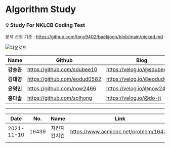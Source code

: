 # Algorithm Study

###  :bulb: Study For NKLCB Coding Test
문제 선정 기준 : https://github.com/tony9402/baekjoon/blob/main/picked.md

![다운로드](https://user-images.githubusercontent.com/57916633/141110250-f4d9c30f-9e0b-44eb-b41f-5c0dcc859073.png)

|Name|Github|Blog|
|------|---|---|
|**강승완**|https://github.com/sdubee10|https://velog.io/@sdubee10|
|**김대영**|https://github.com/eodud0582|https://velog.io/@eodud0582|
|**윤영민**|https://github.com/now2466|https://velog.io/@now2466|
|**홍다솔**|https://github.com/solhong|https://velog.io/@do-it|


---
|Date|No.|Name|Link|Category|
|------|------|-----|-----|-----|
|2021-11-10|16439|치킨치킨치킨|https://www.acmicpc.net/problem/16439|DFS,BruteForce|
||||||
